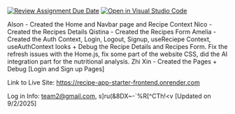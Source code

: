 [![Review Assignment Due Date](https://classroom.github.com/assets/deadline-readme-button-22041afd0340ce965d47ae6ef1cefeee28c7c493a6346c4f15d667ab976d596c.svg)](https://classroom.github.com/a/xnpzF-jU)
[![Open in Visual Studio Code](https://classroom.github.com/assets/open-in-vscode-2e0aaae1b6195c2367325f4f02e2d04e9abb55f0b24a779b69b11b9e10269abc.svg)](https://classroom.github.com/online_ide?assignment_repo_id=18013019&assignment_repo_type=AssignmentRepo)

Alson - Created the Home and Navbar page and Recipe Context
Nico - Created the Recipes Details
Qistina - Created the Recipes Form
Amelia - Created the Auth Context, Login, Logout, Signup, useReciepe Context, useAuthContext looks + Debug the Recipe Details and Recipes Form. Fix the refresh issues with the Home.js, fix some part of the website CSS, did the AI integration part for the nutritional analysis.
Zhi Xin - Created the Pages + Debug [Login and Sign up Pages]

Link to Live Site: https://recipe-app-starter-frontend.onrender.com

Log in Info: team2@gmail.com, s]ru(&8DX~-`%R[^CTh!<v
[Updated on 9/2/2025]